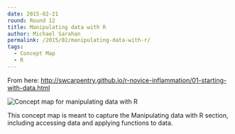 ```yaml
---
date: 2015-02-21
round: Round 12
title: Manipulating data with R
author: Michael Sarahan
permalink: /2015/02/manipulating-data-with-r/
tags:
  - Concept Map
  - R
---
```

From here: http://swcarpentry.github.io/r-novice-inflammation/01-starting-with-data.html

![Concept map for manipulating data with R](http://i.imgur.com/LlEDNMm.jpg)

This concept map is meant to capture the Manipulating data with R section,
including accessing data and applying functions to data.
